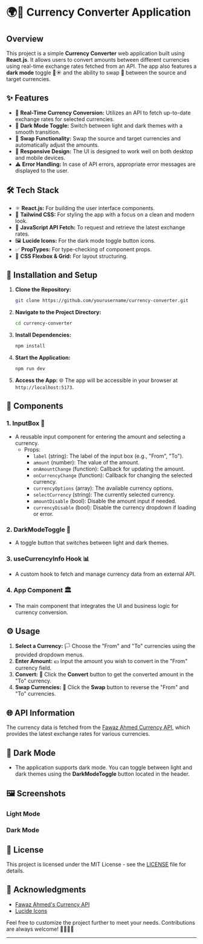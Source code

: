 # 🌍💱 Currency Converter Application

## Overview

This project is a simple **Currency Converter** web application built using **React.js**. It allows users to convert amounts between different currencies using real-time exchange rates fetched from an API. The app also features a **dark mode** toggle 🌙☀️ and the ability to swap 🔄 between the source and target currencies.

## ✨ Features

- 🔄 **Real-Time Currency Conversion:** Utilizes an API to fetch up-to-date exchange rates for selected currencies.
- 🌙 **Dark Mode Toggle:** Switch between light and dark themes with a smooth transition.
- 🔁 **Swap Functionality:** Swap the source and target currencies and automatically adjust the amounts.
- 📱 **Responsive Design:** The UI is designed to work well on both desktop and mobile devices.
- ⚠️ **Error Handling:** In case of API errors, appropriate error messages are displayed to the user.

## 🛠️ Tech Stack

- ⚛️ **React.js:** For building the user interface components.
- 🎨 **Tailwind CSS:** For styling the app with a focus on a clean and modern look.
- 🔗 **JavaScript API Fetch:** To request and retrieve the latest exchange rates.
- 🖼️ **Lucide Icons:** For the dark mode toggle button icons.
- ✅ **PropTypes:** For type-checking of component props.
- 📐 **CSS Flexbox & Grid:** For layout structuring.

## 🚀 Installation and Setup

1. **Clone the Repository:**

   ```bash
   git clone https://github.com/yourusername/currency-converter.git
   ```

2. **Navigate to the Project Directory:**

   ```bash
   cd currency-converter
   ```

3. **Install Dependencies:**

   ```bash
   npm install
   ```

4. **Start the Application:**

   ```bash
   npm run dev
   ```

5. **Access the App:** 🌐
   The app will be accessible in your browser at `http://localhost:5173`.

## 🧩 Components

### 1. **InputBox** 💸

- A reusable input component for entering the amount and selecting a currency.
  - Props:
    - `label` (string): The label of the input box (e.g., "From", "To").
    - `amount` (number): The value of the amount.
    - `onAmountChange` (function): Callback for updating the amount.
    - `onCurrencyChange` (function): Callback for changing the selected currency.
    - `currencyOptions` (array): The available currency options.
    - `selectCurrency` (string): The currently selected currency.
    - `amountDisable` (bool): Disable the amount input if needed.
    - `currencyDisable` (bool): Disable the currency dropdown if loading or error.

### 2. **DarkModeToggle** 🌙

- A toggle button that switches between light and dark themes.

### 3. **useCurrencyInfo Hook** 📊

- A custom hook to fetch and manage currency data from an external API.

### 4. **App Component** 🏛️

- The main component that integrates the UI and business logic for currency conversion.

## ⚙️ Usage

1. **Select a Currency:** 🏳️ Choose the "From" and "To" currencies using the provided dropdown menus.
2. **Enter Amount:** 💵 Input the amount you wish to convert in the "From" currency field.
3. **Convert:** 🔁 Click the **Convert** button to get the converted amount in the "To" currency.
4. **Swap Currencies:** 🔄 Click the **Swap** button to reverse the "From" and "To" currencies.

## 🌐 API Information

The currency data is fetched from the [Fawaz Ahmed Currency API](https://github.com/fawazahmed0/currency-api), which provides the latest exchange rates for various currencies.

## 🌙 Dark Mode

- The application supports dark mode. You can toggle between light and dark themes using the **DarkModeToggle** button located in the header.

## 🖼️ Screenshots

### Light Mode

[](https://github.com/Celestial-0/Currency-Converter/blob/main/React/src/assets/light_mode.png)

### Dark Mode

[](https://github.com/Celestial-0/Currency-Converter/blob/main/React/src/assets/dark_mode.png)

## 📜 License

This project is licensed under the MIT License - see the [LICENSE](LICENSE) file for details.

## 🎉 Acknowledgments

- [Fawaz Ahmed's Currency API](https://github.com/fawazahmed0/currency-api)
- [Lucide Icons](https://lucide.dev)
  
Feel free to customize the project further to meet your needs. Contributions are always welcome! 👨‍💻👩‍💻

---
